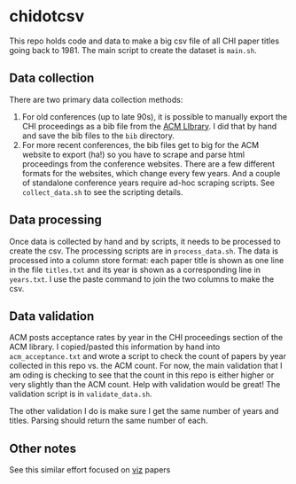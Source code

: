 # chidotcsv

This repo holds code and data to make a big csv file of all CHI paper titles going back to 1981. The main script to create the dataset is `main.sh`. 

## Data collection

There are two primary data collection methods:

1. For old conferences (up to late 90s), it is possible to manually export the CHI proceedings as a bib file from the [ACM LIbrary](https://dl.acm.org/proceedings). I did that by hand and save the bib files to the `bib` directory.
2. For more recent conferences, the bib files get to big for the ACM website to export (ha!) so you have to scrape and parse html proceedings from the conference websites. There are a few different formats for the websites, which change every few years. And a couple of standalone conference years require ad-hoc scraping scripts. See `collect_data.sh` to see the scripting details.

## Data processing

Once data is collected by hand and by scripts, it needs to be processed to create the csv. The processing scripts are in `process_data.sh`. The data is processed into a column store format: each paper title is shown as one line in the file `titles.txt` and its year is shown as a corresponding line in `years.txt`. I use the paste command to join the two columns to make the csv.

## Data validation

ACM posts acceptance rates by year in the CHI proceedings section of the ACM library. I copied/pasted this information by hand into `acm_acceptance.txt` and wrote a script to check the count of papers by year collected in this repo vs. the ACM count. For now, the main validation that I am oding is checking to see that the count in this repo is either higher or very slightly than the ACM count. Help with validation would be great! The validation script is in `validate_data.sh`.

The other validation I do is make sure I get the same number of years and titles. Parsing should return the same number of each.

## Other notes 

See this similar effort focused on [viz](https://sites.google.com/site/vispubdata/home) papers
